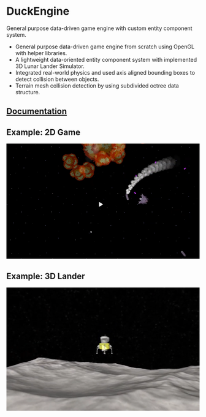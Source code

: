 # DuckEngine
General purpose data-driven game engine with custom entity component system.

* General purpose data-driven game engine from scratch using OpenGL with helper libraries.
* A lightweight data-oriented entity component system with implemented 3D Lunar Lander Simulator.
* Integrated real-world physics and used axis aligned bounding boxes to detect collision between objects.
* Terrain mesh collision detection by using subdivided octree data structure.

## [Documentation](https://github.com/artak10t/DuckEngine/wiki)

## Example: 2D Game

[![2D Game](2DGame.png)](https://youtu.be/bNAYmb6Nl6g "2DGame")

## Example: 3D Lander

[![3D Lander](3DLander.png)](https://youtu.be/1HGpGv4AJNo "3DLander")
